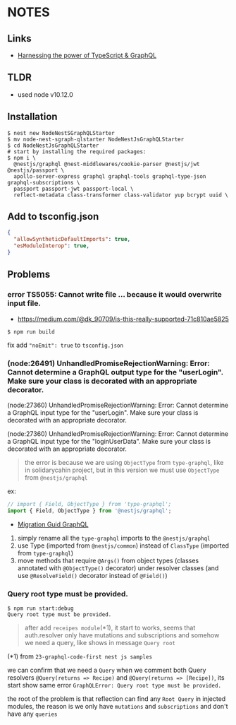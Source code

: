 # NOTES

## Links

- [Harnessing the power of TypeScript & GraphQL](https://docs.nestjs.com/graphql/quick-start)

## TLDR

- used node v10.12.0

## Installation


```shell
$ nest new NodeNestSGraphQLStarter
$ mv node-nest-sgraph-qlstarter NodeNestJsGraphQLStarter
$ cd NodeNestJsGraphQLStarter
# start by installing the required packages:
$ npm i \
  @nestjs/graphql @nest-middlewares/cookie-parser @nestjs/jwt @nestjs/passport \
  apollo-server-express graphql graphql-tools graphql-type-json graphql-subscriptions \
  passport passport-jwt passport-local \
  reflect-metadata class-transformer class-validator yup bcrypt uuid \
```

## Add to tsconfig.json

```json
{
  "allowSyntheticDefaultImports": true,
  "esModuleInterop": true,    
}
```

## Problems

### error TS5055: Cannot write file ... because it would overwrite input file.

- https://medium.com/@dk_90709/is-this-really-supported-71c810ae5825

```shell
$ npm run build
```

fix add `"noEmit": true` to `tsconfig.json`

### (node:26491) UnhandledPromiseRejectionWarning: Error: Cannot determine a GraphQL output type for the "userLogin". Make sure your class is decorated with an appropriate decorator.

(node:27360) UnhandledPromiseRejectionWarning: Error: Cannot determine a GraphQL input type for the "userLogin". Make sure your class is decorated with an appropriate decorator.

(node:27360) UnhandledPromiseRejectionWarning: Error: Cannot determine a GraphQL input type for the "loginUserData". Make sure your class is decorated with an appropriate decorator.

> the error is because we are using `ObjectType` from `type-graphql`, like in solidarycahin project, but in this version we must use `ObjectType` from `@nestjs/graphql`

ex: 

```typescript
// import { Field, ObjectType } from 'type-graphql';
import { Field, ObjectType } from '@nestjs/graphql';
```

- [Migration Guid GraphQL](https://docs.nestjs.com/migration-guide#graphql)

1. simply rename all the `type-graphql` imports to the `@nestjs/graphql` 
2. use Type (imported from `@nestjs/common`) instead of `ClassType` (imported from `type-graphql`)
3. move methods that require `@Args()` from object types (classes annotated with `@ObjectType()` decorator) under resolver classes (and use `@ResolveField()` decorator instead of `@Field()`)

### Query root type must be provided.

```shell
$ npm run start:debug
Query root type must be provided.
```

> after add `receipes module`(*1), it start to works, seems that auth.resolver only have mutations and subscriptions and somehow we need a query, like shows in message `Query root`

(*1) from `23-graphql-code-first nest js samples`

we can confirm that we need a `Query` when we comment both Query resolvers `@Query(returns => Recipe)` and `@Query(returns => [Recipe])`, its start show same error `GraphQLError: Query root type must be provided.`

the root of the problem is that reflection can find any `Root Query` in injected modules, the reason is we only have `mutations` and `subscriptions` and don't have any `queries`
